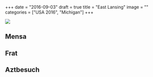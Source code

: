 +++
date = "2016-09-03"
draft = true
title = "East Lansing"
image = ""
categories = ["USA 2016", "Michigan"]
+++


![](/images/2016-08-00_.jpg)

## Mensa

## Frat

## Aztbesuch
